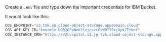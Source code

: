 

Create a `.env` file and type down the important credentials for IBM Bucket.

It would look like this:

```python
COS_ENDPOINT="s3.tok.ap.cloud-object-storage.appdomain.cloud"
COS_API_KEY_ID="knvrm3v_UOB2OPaNoH31zjcszrFsWO729xjXpkZEtkoY"
COS_INSTANCE_CRN="https://v2hospital.s3.jp-tok.cloud-object-storage.appdomain.cloud/index.html"
```
